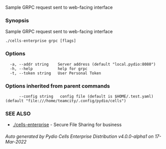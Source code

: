 Sample GRPC request sent to web-facing interface

### Synopsis

Sample GRPC request sent to web-facing interface

```
./cells-enterprise grpc [flags]
```

### Options

```
  -a, --addr string    Server address (default "local.pydio:8080")
  -h, --help           help for grpc
  -t, --token string   User Personal Token
```

### Options inherited from parent commands

```
      --config string   config file (default is $HOME/.test.yaml) (default "file:///home/teamcity/.config/pydio/cells")
```

### SEE ALSO

* [./cells-enterprise](./cells-enterprise)	 - Secure File Sharing for business

###### Auto generated by Pydio Cells Enterprise Distribution v4.0.0-alpha1 on 17-Mar-2022
